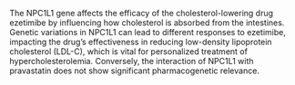 The NPC1L1 gene affects the efficacy of the cholesterol-lowering drug ezetimibe by influencing how cholesterol is absorbed from the intestines. Genetic variations in NPC1L1 can lead to different responses to ezetimibe, impacting the drug’s effectiveness in reducing low-density lipoprotein cholesterol (LDL-C), which is vital for personalized treatment of hypercholesterolemia. Conversely, the interaction of NPC1L1 with pravastatin does not show significant pharmacogenetic relevance.